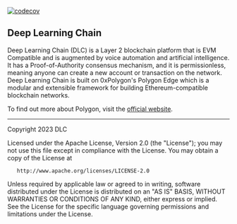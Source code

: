 
[![codecov](https://codecov.io/gh/0xPolygon/polygon-edge/branch/develop/graph/badge.svg?token=PXEADRC1IW)](https://codecov.io/gh/0xPolygon/polygon-edge)
## Deep Learning Chain

Deep Learning Chain (DLC) is a Layer 2 blockchain platform that is EVM Compatible and is augmented by voice automation and artificial intelligence. It has a Proof-of-Authority consensus mechanism, and it is permissionless, meaning anyone can create a new account or transaction on the network.
Deep Learning Chain is built on 0xPolygon's Polygon Edge which is a modular and extensible framework for building Ethereum-compatible blockchain networks.

To find out more about Polygon, visit the [official website](https://polygon.technology/).


---

Copyright 2023 DLC

Licensed under the Apache License, Version 2.0 (the "License");
you may not use this file except in compliance with the License.
You may obtain a copy of the License at

       http://www.apache.org/licenses/LICENSE-2.0

Unless required by applicable law or agreed to in writing, software
distributed under the License is distributed on an "AS IS" BASIS,
WITHOUT WARRANTIES OR CONDITIONS OF ANY KIND, either express or implied.
See the License for the specific language governing permissions and
limitations under the License.
